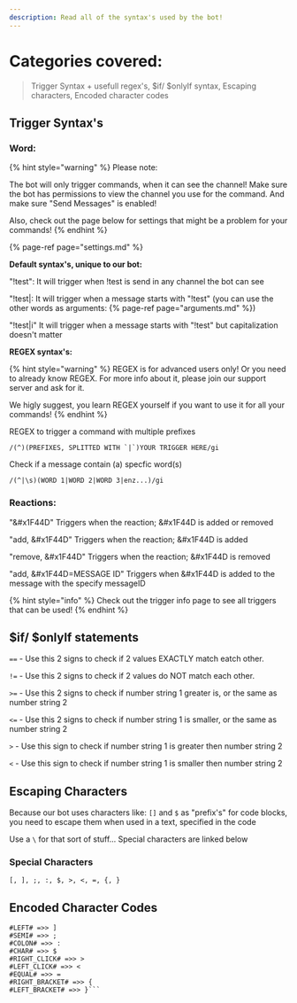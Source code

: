 ```yaml
---
description: Read all of the syntax's used by the bot!
---
```


# Categories covered:

> Trigger Syntax + usefull regex's, $if/ $onlyIf syntax, Escaping characters, Encoded character codes

## Trigger Syntax's

### Word:

{% hint style="warning" %}
Please note:

The bot will only trigger commands, when it can see the channel! Make sure the bot has permissions to view the channel you use for the command. And make sure "Send Messages" is enabled!

Also, check out the page below for settings that might be a problem for your commands!
{% endhint %}

{% page-ref page="settings.md" %}

**Default syntax's, unique to our bot:**

"!test": It will trigger when !test is send in any channel the bot can see

"!test|: It will trigger when a message starts with "!test" \(you can use the other words as arguments: {% page-ref page="arguments.md" %}\)

"!test|i" It will trigger when a message starts with "!test" but capitalization doesn't matter


**REGEX syntax's:**

{% hint style="warning" %}
REGEX is for advanced users only! Or you need to already know REGEX. For more info about it, please join our support server and ask for it.

We higly suggest, you learn REGEX yourself if you want to use it for all your commands!
{% endhint %}


REGEX to trigger a command with multiple prefixes

```/(^)(PREFIXES, SPLITTED WITH `|`)YOUR TRIGGER HERE/gi```

Check if a message contain (a) specfic word(s)

```/(^|\s)(WORD 1|WORD 2|WORD 3|enz...)/gi```

### Reactions:

"&#x1F44D" Triggers when the reaction; &#x1F44D is added or removed

"add, &#x1F44D" Triggers when the reaction; &#x1F44D is added

"remove, &#x1F44D" Triggers when the reaction; &#x1F44D is removed

"add, &#x1F44D=MESSAGE ID" Triggers when &#x1F44D is added to the message with the specify messageID


{% hint style="info" %}
Check out the trigger info page to see all triggers that can be used!
{% endhint %}

## $if/ $onlyIf statements

`==` - Use this 2 signs to check if 2 values EXACTLY match eatch other.

`!=` - Use this 2 signs to check if 2 values do NOT match each other. 

`>=` - Use this 2 signs to check if number string 1 greater is, or the same as number string 2

`<=` - Use this 2 signs to check if number string 1 is smaller, or the same as number string 2

`>` - Use this sign to check if number string 1 is greater then number string 2

`<` - Use this sign to check if number string 1 is smaller then number string 2

## Escaping Characters

Because our bot uses characters like: `[]` and `$` as "prefix's" for code blocks, you need to escape them when used in a text, specified in the code

Use a `\` for that sort of stuff... Special characters are linked below

### Special Characters

```[, ], ;, :, $, >, <, =, {, }```

## Encoded Character Codes

```#RIGHT# =>> [
#LEFT# =>> ]
#SEMI# =>> ;
#COLON# =>> :
#CHAR# =>> $
#RIGHT_CLICK# =>> >
#LEFT_CLICK# =>> <
#EQUAL# =>> =
#RIGHT_BRACKET# =>> {
#LEFT_BRACKET# =>> }```
